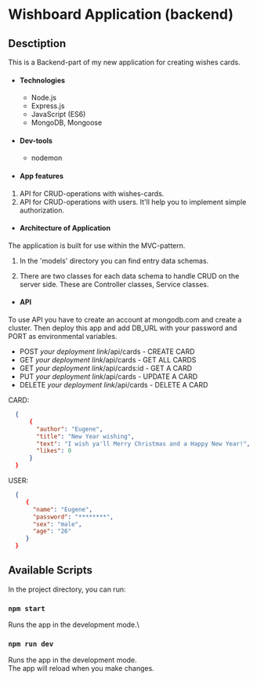 # Wishboard Application (backend)

## Desctiption

This is a Backend-part of my new application for creating wishes cards.

- #### Technologies
  - Node.js
  - Express.js
  - JavaScript (ES6)
  - MongoDB, Mongoose
- #### Dev-tools
  - nodemon

* #### App features

1. API for CRUD-operations with wishes-cards.
2. API for CRUD-operations with users. It'll help you to implement simple authorization.

- #### Architecture of Application

The application is built for use within the MVC-pattern.

1. In the 'models' directory you can find entry data schemas.

2. There are two classes for each data schema to handle CRUD on the server side. These are Controller classes, Service classes.

- #### API

To use API you have to create an account at mongodb.com and create a cluster. Then deploy this app and add DB_URL with your password and PORT as environmental variables.

- POST _your deployment link_/api/cards - CREATE CARD
- GET _your deployment link_/api/cards - GET ALL CARDS
- GET _your deployment link_/api/cards:id - GET A CARD
- PUT _your deployment link_/api/cards - UPDATE A CARD
- DELETE _your deployment link_/api/cards - DELETE A CARD

CARD:

```json
  {
      {
        "author": "Eugene",
        "title": "New Year wishing",
        "text": "I wish ya'll Merry Christmas and a Happy New Year!",
        "likes": 0
      }
  }
```

USER:

```json
  {
     {
       "name": "Eugene",
       "password": "********",
       "sex": "male",
       "age": "26"
     }
  }
```

## Available Scripts

In the project directory, you can run:

### `npm start`

Runs the app in the development mode.\

### `npm run dev`

Runs the app in the development mode.\
The app will reload when you make changes.
